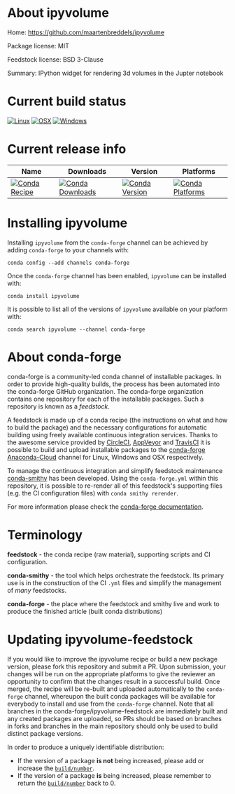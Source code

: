 About ipyvolume
===============

Home: https://github.com/maartenbreddels/ipyvolume

Package license: MIT

Feedstock license: BSD 3-Clause

Summary: IPython widget for rendering 3d volumes in the Jupter notebook



Current build status
====================

[![Linux](https://img.shields.io/circleci/project/github/conda-forge/ipyvolume-feedstock/master.svg?label=Linux)](https://circleci.com/gh/conda-forge/ipyvolume-feedstock)
[![OSX](https://img.shields.io/travis/conda-forge/ipyvolume-feedstock/master.svg?label=macOS)](https://travis-ci.org/conda-forge/ipyvolume-feedstock)
[![Windows](https://img.shields.io/appveyor/ci/conda-forge/ipyvolume-feedstock/master.svg?label=Windows)](https://ci.appveyor.com/project/conda-forge/ipyvolume-feedstock/branch/master)

Current release info
====================

| Name | Downloads | Version | Platforms |
| --- | --- | --- | --- |
| [![Conda Recipe](https://img.shields.io/badge/recipe-ipyvolume-green.svg)](https://anaconda.org/conda-forge/ipyvolume) | [![Conda Downloads](https://img.shields.io/conda/dn/conda-forge/ipyvolume.svg)](https://anaconda.org/conda-forge/ipyvolume) | [![Conda Version](https://img.shields.io/conda/vn/conda-forge/ipyvolume.svg)](https://anaconda.org/conda-forge/ipyvolume) | [![Conda Platforms](https://img.shields.io/conda/pn/conda-forge/ipyvolume.svg)](https://anaconda.org/conda-forge/ipyvolume) |

Installing ipyvolume
====================

Installing `ipyvolume` from the `conda-forge` channel can be achieved by adding `conda-forge` to your channels with:

```
conda config --add channels conda-forge
```

Once the `conda-forge` channel has been enabled, `ipyvolume` can be installed with:

```
conda install ipyvolume
```

It is possible to list all of the versions of `ipyvolume` available on your platform with:

```
conda search ipyvolume --channel conda-forge
```


About conda-forge
=================

conda-forge is a community-led conda channel of installable packages.
In order to provide high-quality builds, the process has been automated into the
conda-forge GitHub organization. The conda-forge organization contains one repository
for each of the installable packages. Such a repository is known as a *feedstock*.

A feedstock is made up of a conda recipe (the instructions on what and how to build
the package) and the necessary configurations for automatic building using freely
available continuous integration services. Thanks to the awesome service provided by
[CircleCI](https://circleci.com/), [AppVeyor](https://www.appveyor.com/)
and [TravisCI](https://travis-ci.org/) it is possible to build and upload installable
packages to the [conda-forge](https://anaconda.org/conda-forge)
[Anaconda-Cloud](https://anaconda.org/) channel for Linux, Windows and OSX respectively.

To manage the continuous integration and simplify feedstock maintenance
[conda-smithy](https://github.com/conda-forge/conda-smithy) has been developed.
Using the ``conda-forge.yml`` within this repository, it is possible to re-render all of
this feedstock's supporting files (e.g. the CI configuration files) with ``conda smithy rerender``.

For more information please check the [conda-forge documentation](https://conda-forge.org/docs/).

Terminology
===========

**feedstock** - the conda recipe (raw material), supporting scripts and CI configuration.

**conda-smithy** - the tool which helps orchestrate the feedstock.
                   Its primary use is in the construction of the CI ``.yml`` files
                   and simplify the management of *many* feedstocks.

**conda-forge** - the place where the feedstock and smithy live and work to
                  produce the finished article (built conda distributions)


Updating ipyvolume-feedstock
============================

If you would like to improve the ipyvolume recipe or build a new
package version, please fork this repository and submit a PR. Upon submission,
your changes will be run on the appropriate platforms to give the reviewer an
opportunity to confirm that the changes result in a successful build. Once
merged, the recipe will be re-built and uploaded automatically to the
`conda-forge` channel, whereupon the built conda packages will be available for
everybody to install and use from the `conda-forge` channel.
Note that all branches in the conda-forge/ipyvolume-feedstock are
immediately built and any created packages are uploaded, so PRs should be based
on branches in forks and branches in the main repository should only be used to
build distinct package versions.

In order to produce a uniquely identifiable distribution:
 * If the version of a package **is not** being increased, please add or increase
   the [``build/number``](https://conda.io/docs/user-guide/tasks/build-packages/define-metadata.html#build-number-and-string).
 * If the version of a package **is** being increased, please remember to return
   the [``build/number``](https://conda.io/docs/user-guide/tasks/build-packages/define-metadata.html#build-number-and-string)
   back to 0.
